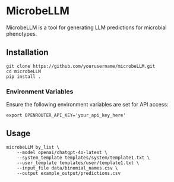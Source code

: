 # MicrobeLLM

MicrobeLLM is a tool for generating LLM predictions for microbial phenotypes.

## Installation

```
git clone https://github.com/yourusername/microbeLLM.git
cd microbeLLM
pip install .
```

### Environment Variables

Ensure the following environment variables are set for API access:

```
export OPENROUTER_API_KEY='your_api_key_here'
```

## Usage

```
microbeLLM by_list \
    --model openai/chatgpt-4o-latest \
    --system_template templates/system/template1.txt \
    --user_template templates/user/template1.txt \
    --input_file data/binomial_names.csv \
    --output example_output/predictions.csv
```
